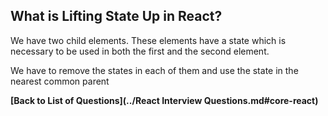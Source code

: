 ## What is Lifting State Up in React?
We have two child elements. These elements have a state which is necessary to be used in both the first and the second element.

We have to remove the states in each of them and use the state in the nearest common parent


**[Back to List of Questions](../React Interview Questions.md#core-react)**
